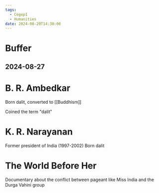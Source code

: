 ```yaml
---
tags:
  - Cegep1
  - Humanities
date: 2024-08-20T14:38:00
---
```


# Buffer

## 2024-08-27

# B. R. Ambedkar

Born dalit, converted to [[Buddhism]]

Coined the term "dalit"

# K. R. Narayanan

Former president of India (1997-2002)
Born dalit

# The World Before Her

Documentary about the conflict between pageant like Miss India and the Durga Vahini group